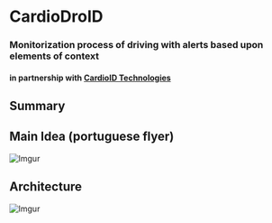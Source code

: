 # CardioDroID 
### Monitorization process of driving with alerts based upon elements of context
#### in partnership with [CardioID Technologies](http://www.cardio-id.com/)


## Summary


## Main Idea (portuguese flyer)
![Imgur](http://i.imgur.com/yGzwE1i.png)


## Architecture
![Imgur](http://i.imgur.com/5XEs4GA.png)
